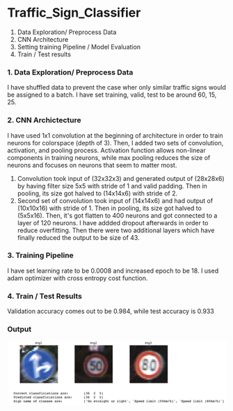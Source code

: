 # Traffic_Sign_Classifier

1. Data Exploration/ Preprocess Data
2. CNN Architecture
3. Setting training Pipeline / Model Evaluation
4. Train / Test results

### 1. Data Exploration/ Preprocess Data

I have shuffled data to prevent the case wher only similar traffic signs would be assigned to a batch. I have set training, valid, test to be around 60, 15, 25.

### 2. CNN Archictecture
I have used 1x1 convolution at the beginning of architecture in order to train neurons for colorspace (depth of 3). Then, I added two sets of convolution, activation, and pooling process. Activation function allows non-linear components in training neurons, while max pooling reduces the size of neurons and focuses on neurons that seem to matter most.
1) Convolution took input of (32x32x3) and generated output of (28x28x6) by having filter size 5x5 with stride of 1 and valid padding. Then in pooling, its size got halved to (14x14x6) with stride of 2.
2) Second set of convolution took input of (14x14x6) and had output of (10x10x16) with stride of 1. Then in pooling, its size got halved to (5x5x16).
Then, it's got flatten to 400 neurons and got connected to a layer of 120 neurons. I have addded dropout afterwards in order to reduce overfitting. Then there were two additional layers which have finally reduced the output to be size of 43.

### 3. Training Pipeline 

I have set learning rate to be 0.0008 and increased epoch to be 18. I used adam optimizer with cross entropy cost function. 

### 4. Train / Test Results
Validation accuracy comes out to be 0.984, while test accuracy is 0.933

### Output
![FinalImage](./output.png)
